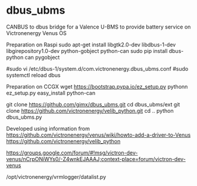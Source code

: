 # dbus_ubms
CANBUS to dbus bridge for a Valence U-BMS to provide battery service on Victronenergy Venus OS

Preparation on Raspi
sudo apt-get install libgtk2.0-dev  libdbus-1-dev libgirepository1.0-dev python-gobject python-can
sudo pip install dbus-python can pygobject

#sudo vi /etc/dbus-1/system.d/com.victronenergy.dbus_ubms.conf
#sudo systemctl reload dbus

Preparation on CCGX
wget https://bootstrap.pypa.io/ez_setup.py
pythonn ez_setup.py
easy_install python-can


git clone https://github.com/gimx/dbus_ubms.git
cd dbus_ubms/ext
git clone https://github.com/victronenergy/velib_python.git
cd ..
python dbus_ubms.py

Developed using information from
https://github.com/victronenergy/venus/wiki/howto-add-a-driver-to-Venus
https://github.com/victronenergy/velib_python

https://groups.google.com/forum/#!msg/victron-dev-venus/nCrpONiWYs0/-Z4wnkEJAAAJ;context-place=forum/victron-dev-venus

/opt/victronenergy/vrmlogger/datalist.py

